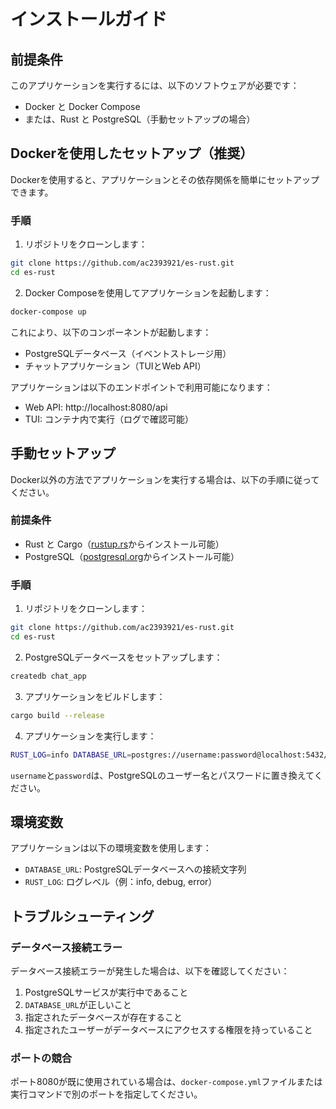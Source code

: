 # インストールガイド

## 前提条件

このアプリケーションを実行するには、以下のソフトウェアが必要です：

- Docker と Docker Compose
- または、Rust と PostgreSQL（手動セットアップの場合）

## Dockerを使用したセットアップ（推奨）

Dockerを使用すると、アプリケーションとその依存関係を簡単にセットアップできます。

### 手順

1. リポジトリをクローンします：

```bash
git clone https://github.com/ac2393921/es-rust.git
cd es-rust
```

2. Docker Composeを使用してアプリケーションを起動します：

```bash
docker-compose up
```

これにより、以下のコンポーネントが起動します：
- PostgreSQLデータベース（イベントストレージ用）
- チャットアプリケーション（TUIとWeb API）

アプリケーションは以下のエンドポイントで利用可能になります：
- Web API: http://localhost:8080/api
- TUI: コンテナ内で実行（ログで確認可能）

## 手動セットアップ

Docker以外の方法でアプリケーションを実行する場合は、以下の手順に従ってください。

### 前提条件

- Rust と Cargo（[rustup.rs](https://rustup.rs/)からインストール可能）
- PostgreSQL（[postgresql.org](https://www.postgresql.org/download/)からインストール可能）

### 手順

1. リポジトリをクローンします：

```bash
git clone https://github.com/ac2393921/es-rust.git
cd es-rust
```

2. PostgreSQLデータベースをセットアップします：

```bash
createdb chat_app
```

3. アプリケーションをビルドします：

```bash
cargo build --release
```

4. アプリケーションを実行します：

```bash
RUST_LOG=info DATABASE_URL=postgres://username:password@localhost:5432/chat_app ./target/release/chat-app
```

`username`と`password`は、PostgreSQLのユーザー名とパスワードに置き換えてください。

## 環境変数

アプリケーションは以下の環境変数を使用します：

- `DATABASE_URL`: PostgreSQLデータベースへの接続文字列
- `RUST_LOG`: ログレベル（例：info, debug, error）

## トラブルシューティング

### データベース接続エラー

データベース接続エラーが発生した場合は、以下を確認してください：

1. PostgreSQLサービスが実行中であること
2. `DATABASE_URL`が正しいこと
3. 指定されたデータベースが存在すること
4. 指定されたユーザーがデータベースにアクセスする権限を持っていること

### ポートの競合

ポート8080が既に使用されている場合は、`docker-compose.yml`ファイルまたは実行コマンドで別のポートを指定してください。
